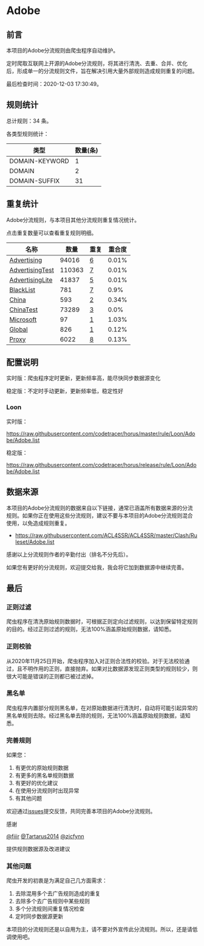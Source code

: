 # Adobe

## 前言

本项目的Adobe分流规则由爬虫程序自动维护。

定时爬取互联网上开源的Adobe分流规则，将其进行清洗、去重、合并、优化后，形成单一的分流规则文件，旨在解决引用大量外部规则造成规则重复的问题。




最后检查时间：2020-12-03 17:30:49。

## 规则统计

总计规则：34 条。

各类型规则统计：

| 类型 | 数量(条) |
| ---- | ---- |
| DOMAIN-KEYWORD | 1 |
| DOMAIN | 2 |
| DOMAIN-SUFFIX | 31 |
## 重复统计

Adobe分流规则，与本项目其他分流规则重复情况统计。

点击重复数量可以查看重复规则明细。

| 名称 | 数量 | 重复 | 重合度 |
| ---- | ---- | ---- | ------ |
|  [Advertising](https://github.com/codetracer/horus/tree/master/rule/Loon/Advertising)    | 94016   | [6](https://github.com/codetracer/horus/tree/master/rule/Loon/Adobe/Repeat.list)   |   0.01% |
|  [AdvertisingTest](https://github.com/codetracer/horus/tree/master/rule/Loon/AdvertisingTest)    | 110363   | [7](https://github.com/codetracer/horus/tree/master/rule/Loon/Adobe/Repeat.list)   |   0.01% |
|  [AdvertisingLite](https://github.com/codetracer/horus/tree/master/rule/Loon/AdvertisingLite)    | 41837   | [5](https://github.com/codetracer/horus/tree/master/rule/Loon/Adobe/Repeat.list)   |   0.01% |
|  [BlackList](https://github.com/codetracer/horus/tree/master/rule/Loon/BlackList)    | 781   | [7](https://github.com/codetracer/horus/tree/master/rule/Loon/Adobe/Repeat.list)   |   0.9% |
|  [China](https://github.com/codetracer/horus/tree/master/rule/Loon/China)    | 593   | [2](https://github.com/codetracer/horus/tree/master/rule/Loon/Adobe/Repeat.list)   |   0.34% |
|  [ChinaTest](https://github.com/codetracer/horus/tree/master/rule/Loon/ChinaTest)    | 73289   | [3](https://github.com/codetracer/horus/tree/master/rule/Loon/Adobe/Repeat.list)   |   0.0% |
|  [Microsoft](https://github.com/codetracer/horus/tree/master/rule/Loon/Microsoft)    | 97   | [1](https://github.com/codetracer/horus/tree/master/rule/Loon/Adobe/Repeat.list)   |   1.03% |
|  [Global](https://github.com/codetracer/horus/tree/master/rule/Loon/Global)    | 826   | [1](https://github.com/codetracer/horus/tree/master/rule/Loon/Adobe/Repeat.list)   |   0.12% |
|  [Proxy](https://github.com/codetracer/horus/tree/master/rule/Loon/Proxy)    | 6022   | [8](https://github.com/codetracer/horus/tree/master/rule/Loon/Adobe/Repeat.list)   |   0.13% |
## 配置说明

实时版：爬虫程序定时更新，更新频率高，能尽快同步数据源变化

稳定版：不定时手动更新，更新频率低，稳定性好

### Loon 
实时版：

https://raw.githubusercontent.com/codetracer/horus/master/rule/Loon/Adobe/Adobe.list

稳定版：

https://raw.githubusercontent.com/codetracer/horus/release/rule/Loon/Adobe/Adobe.list

## 数据来源

本项目的Adobe分流规则的数据来自以下链接，通常已涵盖所有数据来源的分流规则。如果你正在使用这些分流规则，建议不要与本项目的Adobe分流规则混合使用，以免造成规则重复。

- https://raw.githubusercontent.com/ACL4SSR/ACL4SSR/master/Clash/Ruleset/Adobe.list


感谢以上分流规则作者的辛勤付出（排名不分先后）。

如果您有更好的分流规则，欢迎提交给我，我会将它加到数据源中继续完善。

## 最后

### 正则过滤

爬虫程序在清洗原始规则数据时，可根据正则定向过滤规则，以达到保留特定规则的目的。经过正则过滤的规则，无法100%涵盖原始规则数据，请知悉。

### 正则校验

从2020年11月25日开始，爬虫程序加入对正则合法性的校验。对于无法校验通过，且不明作用的正则，直接抛弃。如果对比数据源发现正则类型的规则较少，则很大可能是错误的正则都已被过滤掉。

### 黑名单

爬虫程序内置部分规则黑名单，在对原始数据进行清洗时，自动将可能引起异常的黑名单规则去除。经过黑名单去除的规则，无法100%涵盖原始规则数据，请知悉。

### 完善规则

如果您：

1. 有更优的原始规则数据
2. 有更多的黑名单规则数据
3. 有更好的优化建议
4. 在使用分流规则时出现异常
5. 有其他问题

欢迎通过[issues](https://github.com/codetracer/horus/issues/new)提交反馈，共同完善本项目的Adobe分流规则。

感谢

[@fiiir](https://github.com/fiiir) [@Tartarus2014](https://github.com/Tartarus2014) [@zjcfynn](https://github.com/zjcfynn) 

提供规则数据源及改进建议

### 其他问题

爬虫开发的初衷是为满足自己几方面需求：

1. 去除混用多个去广告规则造成的重复
2. 去除多个去广告规则中某些规则
3. 多个分流规则间重复情况检查
4. 定时同步数据源更新

本项目的分流规则还是以自用为主，请不要对外宣传此分流规则。所以，还是请低调使用吧。